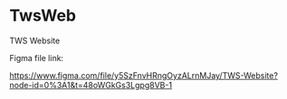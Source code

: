 # TwsWeb
TWS Website

Figma file link:

https://www.figma.com/file/y5SzFnvHRngOyzALrnMJay/TWS-Website?node-id=0%3A1&t=48oWGkGs3Lgpg8VB-1
